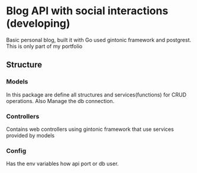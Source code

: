 # Blog API with social interactions (developing)

Basic personal blog, built it with Go used gintonic framework and postgrest. This is only part of my portfolio

## Structure

### Models
In this package are define all structures and services(functions) for CRUD operations. Also Manage the db connection.

### Controllers
Contains web controllers using gintonic framework that use services provided by models

### Config
Has the env variables how api port or db user.

